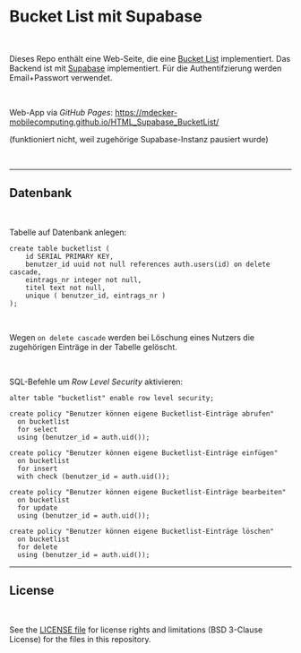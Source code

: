 # Bucket List mit Supabase #

<br>

Dieses Repo enthält eine Web-Seite, die eine [Bucket List](https://www.brigitte.de/liebe/persoenlichkeit/bucket-list--152-ideen-fuer-unvergessliche-life-goals-13526550.html#was-ist-eine-bucket-list) 
implementiert. Das Backend ist mit [Supabase](https://supabase.com/) implementiert.
Für die Authentifzierung werden Email+Passwort verwendet.

<br>

Web-App via *GitHub Pages*: https://mdecker-mobilecomputing.github.io/HTML_Supabase_BucketList/ 

(funktioniert nicht, weil zugehörige Supabase-Instanz pausiert wurde)

<br>

----

## Datenbank ##

<br>

Tabelle auf Datenbank anlegen:
```
create table bucketlist (
    id SERIAL PRIMARY KEY,
    benutzer_id uuid not null references auth.users(id) on delete cascade,
    eintrags_nr integer not null, 
    titel text not null,
    unique ( benutzer_id, eintrags_nr )
);
```

<br>

Wegen `on delete cascade` werden bei Löschung eines Nutzers die zugehörigen
Einträge in der Tabelle gelöscht.

<br>

SQL-Befehle um *Row Level Security* aktivieren:
```
alter table "bucketlist" enable row level security;

create policy "Benutzer können eigene Bucketlist-Einträge abrufen"
  on bucketlist
  for select
  using (benutzer_id = auth.uid());

create policy "Benutzer können eigene Bucketlist-Einträge einfügen"
  on bucketlist
  for insert
  with check (benutzer_id = auth.uid());

create policy "Benutzer können eigene Bucketlist-Einträge bearbeiten"
  on bucketlist
  for update
  using (benutzer_id = auth.uid());

create policy "Benutzer können eigene Bucketlist-Einträge löschen"
  on bucketlist
  for delete
  using (benutzer_id = auth.uid());
```

----

## License ##

<br>

See the [LICENSE file](LICENSE.md) for license rights and limitations (BSD 3-Clause License) for the files in this repository.

<br>
